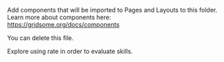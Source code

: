 Add components that will be imported to Pages and Layouts to this folder.
Learn more about components here: https://gridsome.org/docs/components

You can delete this file.

Explore using rate in order to evaluate skills.